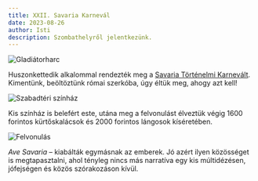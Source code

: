 ```yaml
---
title: XXII. Savaria Karnevál
date: 2023-08-26
author: Isti
description: Szombathelyről jelentkezünk.
---
```

![Gladiátorharc](../images/savaria-1.jpg "Gladiátorharc")

Huszonkettedik alkalommal rendezték meg a [Savaria Történelmi Karnevált](https://www.karnevalsavaria.hu). Kimentünk, beöltöztünk római szerkóba, úgy éltük meg, ahogy azt kell!

![Szabadtéri színház](../images/savaria-2.jpg "Szabadtéri színház")

Kis színház is belefért este, utána meg a felvonulást élveztük végig 1600 forintos kürtőskalácsok és 2000 forintos lángosok kíséretében.

![Felvonulás](../images/savaria-3.jpg "Felvonulás")

*Ave Savaria* – kiabálták egymásnak az emberek. Jó azért ilyen közösséget is megtapasztalni, ahol tényleg nincs más narratíva egy kis múltidézésen, jófejségen és közös szórakozáson kívül.
